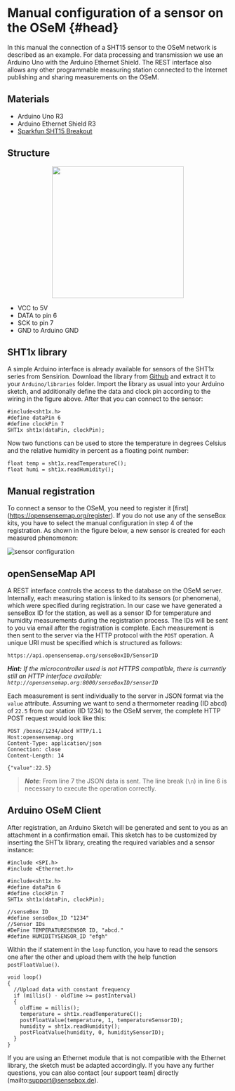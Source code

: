 # Manual configuration of a sensor on the OSeM {#head}

In this manual the connection of a SHT15 sensor to the OSeM network is described as an example.
For data processing and transmission we use an Arduino Uno with the Arduino Ethernet Shield.
The REST interface also allows any other programmable measuring station connected to the Internet publishing and sharing measurements on the OSeM.

## Materials
* Arduino Uno R3
* Arduino Ethernet Shield R3
* [Sparkfun SHT15 Breakout](https://www.sparkfun.com/products/8257)

## Structure

<center><img src="https://raw.githubusercontent.com/sensebox/resources/master/images/aufbau-sht15.png" width="300px"/></center>

* VCC to 5V
* DATA to pin 6
* SCK to pin 7
* GND to Arduino GND

## SHT1x library
A simple Arduino interface is already available for sensors of the SHT1x series from Sensirion. Download the library from [Github](https://github.com/practicalarduino/SHT1x) and extract it to your `Arduino/libraries` folder. Import the library as usual into your Arduino sketch, and additionally define the data and clock pin according to the wiring in the figure above. After that you can connect to the sensor:

```arduino
#include<sht1x.h>
#define dataPin 6
#define clockPin 7
SHT1x sht1x(dataPin, clockPin);
```

Now two functions can be used to store the temperature in degrees Celsius and the relative humidity in percent as a floating point number:

```arduino
float temp = sht1x.readTemperatureC();
float humi = sht1x.readHumidity();
```

## Manual registration
To connect a sensor to the OSeM, you need to register it [first] (https://opensensemap.org/register).
If you do not use any of the senseBox kits, you have to select the manual configuration in step 4 of the registration.
As shown in the figure below, a new sensor is created for each measured phenomenon:

![sensor configuration](https://raw.githubusercontent.com/senseBox/resources/master/images/osem_sensorconfig.png)

## openSenseMap API
A REST interface controls the access to the database on the OSeM server.
Internally, each measuring station is linked to its sensors (or phenomena), which were specified during registration.
In our case we have generated a senseBox ID for the station, as well as a sensor ID for temperature and humidity measurements during the registration process.
The IDs will be sent to you via email after the registration is complete.
Each measurement is then sent to the server via the HTTP protocol with the `POST` operation.
A unique URI must be specified which is structured as follows:

```
https://api.opensensemap.org/senseBoxID/SensorID
```

***Hint:*** *If the microcontroller used is not HTTPS compatible, there is currently still an HTTP interface available: `http://opensensemap.org:8000/senseBoxID/sensorID`*

Each measurement is sent individually to the server in JSON format via the `value` attribute.
Assuming we want to send a thermometer reading (ID abcd) of `22.5` from our station (ID 1234) to the OSeM server, the complete HTTP POST request would look like this:

```
POST /boxes/1234/abcd HTTP/1.1
Host:opensensemap.org
Content-Type: application/json
Connection: close
Content-Length: 14

{"value":22.5}
```
> ***Note***:  From line 7 the JSON data is sent. The line break (`\n`) in line 6 is necessary to execute the operation correctly.

## Arduino OSeM Client
After registration, an Arduino Sketch will be generated and sent to you as an attachment in a confirmation email.
This sketch has to be customized by inserting the SHT1x library, creating the required variables and a sensor instance:

```arduino
#include <SPI.h>
#include <Ethernet.h>

#include<sht1x.h>
#define dataPin 6
#define clockPin 7
SHT1x sht1x(dataPin, clockPin);

//senseBox ID
#define senseBox_ID "1234"
//Sensor IDs
#DeFine TEMPERATURESENSOR ID, "abcd."
#define HUMIDITYSENSOR_ID "efgh"
```

Within the if statement in the `loop` function, you have to read the sensors one after the other and upload them with the help function `postFloatValue()`.

```arduino
void loop()
{
  //Upload data with constant frequency
  if (millis() - oldTime >= postInterval)
  {
    oldTime = millis();
    temperature = sht1x.readTemperatureC();
    postFloatValue(temperature, 1, temperatureSensorID);
    humidity = sht1x.readHumidity();
    postFloatValue(humidity, 0, humiditySensorID);
  }
}
```

If you are using an Ethernet module that is not compatible with the Ethernet library, the sketch must be adapted accordingly.
If you have any further questions, you can also contact [our support team] directly (mailto:support@sensebox.de).
